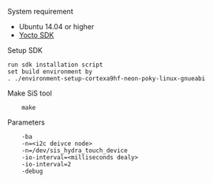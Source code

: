 System requirement
- Ubuntu 14.04 or higher
- [Yocto SDK](https://drive.google.com/file/d/1tu3uZDmJ5V4szkXpgja05D6zrZ-gqPg0/view?usp=sharing)

Setup SDK
```
run sdk installation script
set build environment by 
. ./environment-setup-cortexa9hf-neon-poky-linux-gnueabi
```
Make SiS tool
```
    make
```
Parameters
```
    -ba 
    -n=<i2c deivce node>
    -n=/dev/sis_hydra_touch_device 
    -io-interval=<milliseconds dealy>
    -io-interval=2
    -debug
```